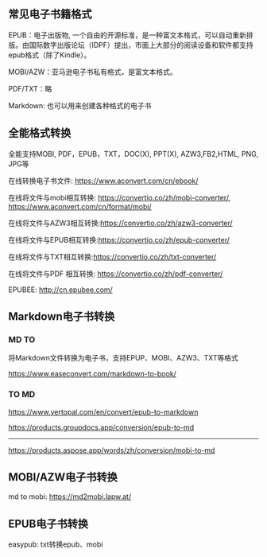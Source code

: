 ## 常见电子书籍格式

EPUB：电子出版物, 一个自由的开源标准，是一种富文本格式，可以自动重新排版。由国际数字出版论坛（IDPF）提出，市面上大部分的阅读设备和软件都支持epub格式（除了Kindle）。

MOBI/AZW：亚马逊电子书私有格式，是富文本格式。

PDF/TXT：略

Markdown: 也可以用来创建各种格式的电子书

## 全能格式转换

全能支持MOBI, PDF，EPUB，TXT，DOC(X), PPT(X), AZW3,FB2,HTML, PNG, JPG等

在线转换电子书文件: https://www.aconvert.com/cn/ebook/

在线将文件与mobi相互转换: https://convertio.co/zh/mobi-converter/,  https://www.aconvert.com/cn/format/mobi/

在线将文件与AZW3相互转换:https://convertio.co/zh/azw3-converter/

在线将文件与EPUB相互转换:https://convertio.co/zh/epub-converter/

在线将文件与TXT相互转换:https://convertio.co/zh/txt-converter/

在线将文件与PDF 相互转换: https://convertio.co/zh/pdf-converter/

EPUBEE: http://cn.epubee.com/

## Markdown电子书转换

### MD TO

将Markdown文件转换为电子书，支持EPUP、MOBI、AZW3、TXT等格式

https://www.easeconvert.com/markdown-to-book/

### TO MD

https://www.vertopal.com/en/convert/epub-to-markdown

https://products.groupdocs.app/conversion/epub-to-md

---

https://products.aspose.app/words/zh/conversion/mobi-to-md

## MOBI/AZW电子书转换

md to mobi: https://md2mobi.lapw.at/

## EPUB电子书转换

easypub:  txt转换epub、mobi